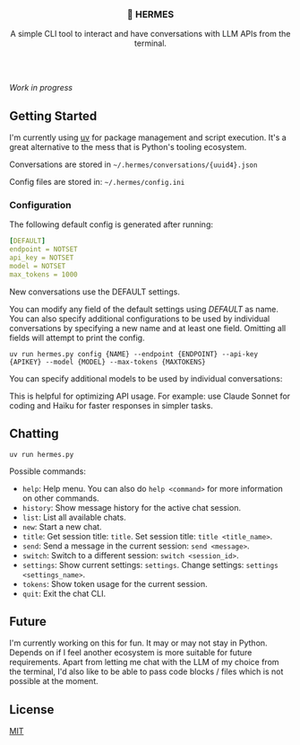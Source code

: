 <br/><br/>
<div>
    <h3 align="center">💬 HERMES</h3>
    <p align="center">
      A simple CLI tool to interact and have conversations with LLM APIs from the terminal.
    </p>
</div>
<br><br>

_Work in progress_

## Getting Started
I'm currently using [uv](https://github.com/astral-sh/uv) for package management and script execution. It's a great alternative to the mess that is Python's tooling ecosystem.

Conversations are stored in `~/.hermes/conversations/{uuid4}.json`

Config files are stored in: `~/.hermes/config.ini`

### Configuration
The following default config is generated after running:

```yaml
[DEFAULT]
endpoint = NOTSET
api_key = NOTSET
model = NOTSET
max_tokens = 1000
```

New conversations use the DEFAULT settings.

You can modify any field of the default settings using _DEFAULT_ as name. You can also specify additional configurations to be used by individual conversations by specifying a new name and at least one field. Omitting all fields will attempt to print the config.
```shell
uv run hermes.py config {NAME} --endpoint {ENDPOINT} --api-key {APIKEY} --model {MODEL} --max-tokens {MAXTOKENS}
```

You can specify additional models to be used by individual conversations:

This is helpful for optimizing API usage. For example: use Claude Sonnet for coding and Haiku for faster responses in simpler tasks.

## Chatting
```shell
uv run hermes.py
```
Possible commands:

- `help`: Help menu. You can also do `help <command>` for more information on other commands.
- `history`: Show message history for the active chat session.
- `list`: List all available chats.
- `new`: Start a new chat.
- `title`: Get session title: `title`. Set session title: `title <title_name>`.
- `send`: Send a message in the current session: `send <message>`.
- `switch`: Switch to a different session: `switch <session_id>`.
- `settings`: Show current settings: `settings`. Change settings: `settings <settings_name>`.
- `tokens`: Show token usage for the current session.
- `quit`: Exit the chat CLI.

## Future

I'm currently working on this for fun. It may or may not stay in Python. Depends on if I feel another ecosystem is more suitable for future requirements. Apart from letting me chat with the LLM of my choice from the terminal, I'd also like to be able to pass code blocks / files which is not possible at the moment.

## License

[MIT](https://github.com/williamfedele/hermes/blob/main/LICENSE)
